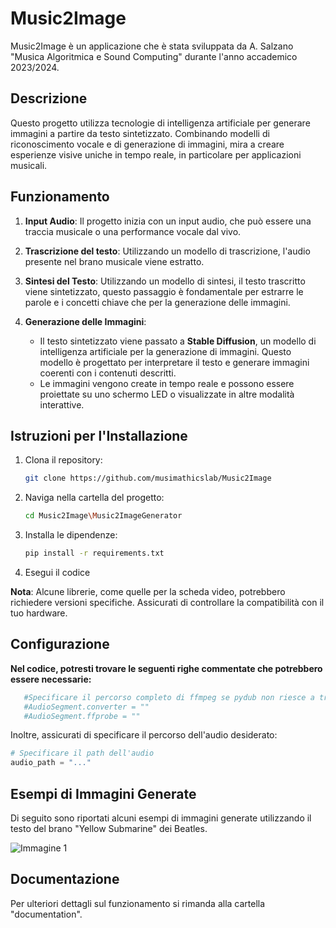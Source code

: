 # Music2Image
Music2Image è un applicazione che è stata sviluppata da A. Salzano "Musica Algoritmica e Sound Computing" durante l'anno accademico 2023/2024.

## Descrizione

Questo progetto utilizza tecnologie di intelligenza artificiale per generare immagini a partire da testo sintetizzato. Combinando modelli di riconoscimento vocale e di generazione di immagini, mira a creare esperienze visive uniche in tempo reale, in particolare per applicazioni musicali.

## Funzionamento

1. **Input Audio**: Il progetto inizia con un input audio, che può essere una traccia musicale o una performance vocale dal vivo.

2. **Trascrizione del testo**: Utilizzando un modello di trascrizione, l'audio presente nel brano musicale viene estratto.

3. **Sintesi del Testo**: Utilizzando un modello di sintesi, il testo trascritto viene sintetizzato, questo passaggio è fondamentale per estrarre le parole e i concetti chiave che per la generazione delle immagini.

4. **Generazione delle Immagini**:
   - Il testo sintetizzato viene passato a **Stable Diffusion**, un modello di intelligenza artificiale per la generazione di immagini. Questo modello è progettato per interpretare il testo e generare immagini coerenti con i contenuti descritti.
   - Le immagini vengono create in tempo reale e possono essere proiettate su uno schermo LED o visualizzate in altre modalità interattive.
  
## Istruzioni per l'Installazione

1. Clona il repository:
   ```bash
   git clone https://github.com/musimathicslab/Music2Image
2. Naviga nella cartella del progetto:
   ```bash   
   cd Music2Image\Music2ImageGenerator
3. Installa le dipendenze:
    ```bash   
   pip install -r requirements.txt
4. Esegui il codice
   
**Nota**: Alcune librerie, come quelle per la scheda video, potrebbero richiedere versioni specifiche. Assicurati di controllare la compatibilità con il tuo hardware.



## Configurazione
**Nel codice, potresti trovare le seguenti righe commentate che potrebbero essere necessarie:**
``` python
   #Specificare il percorso completo di ffmpeg se pydub non riesce a trovarlo
   #AudioSegment.converter = ""
   #AudioSegment.ffprobe = ""
   ```

   Inoltre, assicurati di specificare il percorso dell'audio desiderato:
   ``` python
   # Specificare il path dell'audio
   audio_path = "..."
   ```

## Esempi di Immagini Generate

Di seguito sono riportati alcuni esempi di immagini generate utilizzando il testo del brano "Yellow Submarine" dei Beatles.

![Immagine 1]([link_immagine_1](https://imgur.com/a/S3Y5jqo))



## Documentazione
Per ulteriori dettagli sul funzionamento si rimanda alla cartella "documentation".
